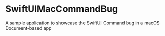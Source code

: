 # SwiftUIMacCommandBug
A sample application to showcase the SwiftUI Command bug in a macOS Document-based app
